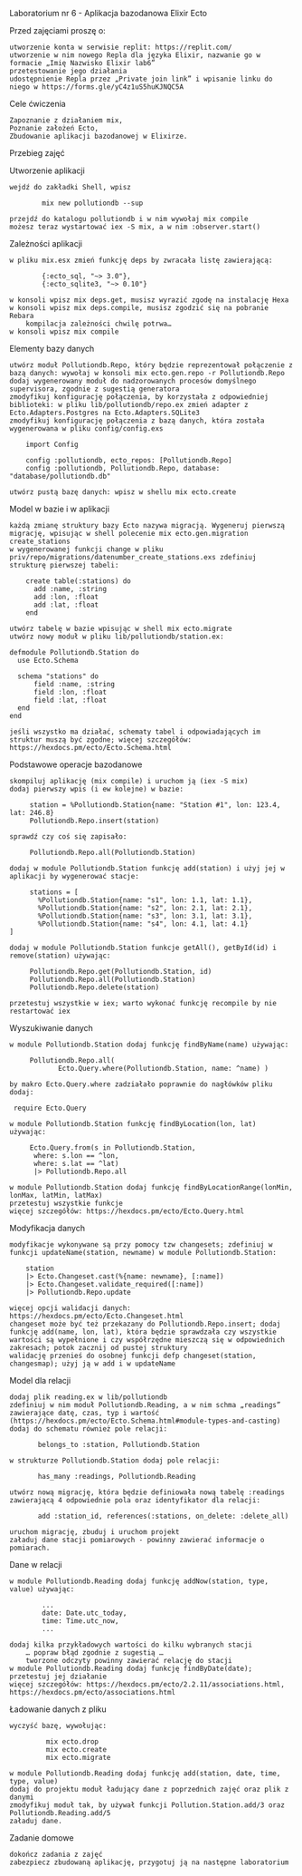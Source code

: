 Laboratorium nr 6 - Aplikacja bazodanowa Elixir Ecto



Przed zajęciami proszę o:

    utworzenie konta w serwisie replit: https://replit.com/
    utworzenie w nim nowego Repla dla języka Elixir, nazwanie go w formacie „Imię Nazwisko Elixir lab6”
    przetestowanie jego działania
    udostępnienie Repla przez „Private join link” i wpisanie linku do niego w https://forms.gle/yC4z1uS5huKJNQC5A


Cele ćwiczenia

    Zapoznanie z działaniem mix,
    Poznanie założeń Ecto,
    Zbudowanie aplikacji bazodanowej w Elixirze.


Przebieg zajęć


Utworzenie aplikacji


    wejdź do zakładki Shell, wpisz

            mix new pollutiondb --sup

    przejdź do katalogu pollutiondb i w nim wywołaj mix compile
    możesz teraz wystartować iex -S mix, a w nim :observer.start()


Zależności aplikacji


    w pliku mix.esx zmień funkcję deps by zwracała listę zawierającą:

            {:ecto_sql, "~> 3.0"},
            {:ecto_sqlite3, "~> 0.10"}

    w konsoli wpisz mix deps.get, musisz wyrazić zgodę na instalację Hexa
    w konsoli wpisz mix deps.compile, musisz zgodzić się na pobranie Rebara
        kompilacja zależności chwilę potrwa…
    w konsoli wpisz mix compile


Elementy bazy danych


    utwórz moduł Pollutiondb.Repo, który będzie reprezentował połączenie z bazą danych: wywołaj w konsoli mix ecto.gen.repo -r Pollutiondb.Repo
    dodaj wygenerowany moduł do nadzorowanych procesów domyślnego supervisora, zgodnie z sugestią generatora
    zmodyfikuj konfigurację połączenia, by korzystała z odpowiedniej biblioteki: w pliku lib/pollutiondb/repo.ex zmień adapter z Ecto.Adapters.Postgres na Ecto.Adapters.SQLite3
    zmodyfikuj konfigurację połączenia z bazą danych, która została wygenerowana w pliku config/config.exs

        import Config
     
        config :pollutiondb, ecto_repos: [Pollutiondb.Repo]  
        config :pollutiondb, Pollutiondb.Repo, database: "database/pollutiondb.db"

    utwórz pustą bazę danych: wpisz w shellu mix ecto.create


Model w bazie i w aplikacji


    każdą zmianę struktury bazy Ecto nazywa migracją. Wygeneruj pierwszą migrację, wpisując w shell polecenie mix ecto.gen.migration create_stations
    w wygenerowanej funkcji change w pliku priv/repo/migrations/datenumber_create_stations.exs zdefiniuj strukturę pierwszej tabeli:

        create table(:stations) do
          add :name, :string
          add :lon, :float
          add :lat, :float
        end

    utwórz tabelę w bazie wpisując w shell mix ecto.migrate
    utwórz nowy moduł w pliku lib/pollutiondb/station.ex:

    defmodule Pollutiondb.Station do
      use Ecto.Schema
     
      schema "stations" do
          field :name, :string
          field :lon, :float
          field :lat, :float
      end
    end

    jeśli wszystko ma działać, schematy tabel i odpowiadających im struktur muszą być zgodne; więcej szczegółów: https://hexdocs.pm/ecto/Ecto.Schema.html


Podstawowe operacje bazodanowe


    skompiluj aplikację (mix compile) i uruchom ją (iex -S mix)
    dodaj pierwszy wpis (i ew kolejne) w bazie:

         station = %Pollutiondb.Station{name: "Station #1", lon: 123.4, lat: 246.8} 
         Pollutiondb.Repo.insert(station)

    sprawdź czy coś się zapisało:

         Pollutiondb.Repo.all(Pollutiondb.Station)

    dodaj w module Pollutiondb.Station funkcję add(station) i użyj jej w aplikacji by wygenerować stacje:

         stations = [
           %Pollutiondb.Station{name: "s1", lon: 1.1, lat: 1.1},
           %Pollutiondb.Station{name: "s2", lon: 2.1, lat: 2.1},
           %Pollutiondb.Station{name: "s3", lon: 3.1, lat: 3.1},
           %Pollutiondb.Station{name: "s4", lon: 4.1, lat: 4.1}
    ]

    dodaj w module Pollutiondb.Station funkcje getAll(), getById(id) i remove(station) używając:

         Pollutiondb.Repo.get(Pollutiondb.Station, id)  
         Pollutiondb.Repo.all(Pollutiondb.Station)
         Pollutiondb.Repo.delete(station)

    przetestuj wszystkie w iex; warto wykonać funkcję recompile by nie restartować iex


Wyszukiwanie danych


    w module Pollutiondb.Station dodaj funkcję findByName(name) używając:

         Pollutiondb.Repo.all( 
                Ecto.Query.where(Pollutiondb.Station, name: ^name) )

    by makro Ecto.Query.where zadziałało poprawnie do nagłówków pliku dodaj:

     require Ecto.Query

    w module Pollutiondb.Station funkcję findByLocation(lon, lat) używając:

         Ecto.Query.from(s in Pollutiondb.Station, 
          where: s.lon == ^lon,
          where: s.lat == ^lat)
          |> Pollutiondb.Repo.all

    w module Pollutiondb.Station dodaj funkcję findByLocationRange(lonMin, lonMax, latMin, latMax)
    przetestuj wszystkie funkcje
    więcej szczegółów: https://hexdocs.pm/ecto/Ecto.Query.html


Modyfikacja danych


    modyfikacje wykonywane są przy pomocy tzw changesets; zdefiniuj w funkcji updateName(station, newname) w module Pollutiondb.Station:

        station
        |> Ecto.Changeset.cast(%{name: newname}, [:name])
        |> Ecto.Changeset.validate_required([:name])
        |> Pollutiondb.Repo.update

    więcej opcji walidacji danych: https://hexdocs.pm/ecto/Ecto.Changeset.html
    changeset może być też przekazany do Pollutiondb.Repo.insert; dodaj funkcję add(name, lon, lat), która będzie sprawdzała czy wszystkie wartości są wypełnione i czy współrzędne mieszczą się w odpowiednich zakresach; potok zacznij od pustej struktury
    walidację przenieś do osobnej funkcji defp changeset(station, changesmap); użyj ją w add i w updateName


Model dla relacji


    dodaj plik reading.ex w lib/pollutiondb
    zdefiniuj w nim moduł Pollutiondb.Reading, a w nim schma „readings” zawierające datę, czas, typ i wartość (https://hexdocs.pm/ecto/Ecto.Schema.html#module-types-and-casting)
    dodaj do schematu również pole relacji:

           belongs_to :station, Pollutiondb.Station

    w strukturze Pollutiondb.Station dodaj pole relacji:

           has_many :readings, Pollutiondb.Reading

    utwórz nową migrację, która będzie definiowała nową tabelę :readings zawierającą 4 odpowiednie pola oraz identyfikator dla relacji:

           add :station_id, references(:stations, on_delete: :delete_all)

    uruchom migrację, zbuduj i uruchom projekt
    załaduj dane stacji pomiarowych - powinny zawierać informacje o pomiarach.


Dane w relacji


    w module Pollutiondb.Reading dodaj funkcję addNow(station, type, value) używając:

            ...
            date: Date.utc_today,
            time: Time.utc_now, 
            ...

    dodaj kilka przykładowych wartości do kilku wybranych stacji
        … popraw błąd zgodnie z sugestią …
        tworzone odczyty powinny zawierać relację do stacji
    w module Pollutiondb.Reading dodaj funkcję findByDate(date); przetestuj jej działanie
    więcej szczegółów: https://hexdocs.pm/ecto/2.2.11/associations.html, https://hexdocs.pm/ecto/associations.html


Ładowanie danych z pliku


    wyczyść bazę, wywołując:

             mix ecto.drop
             mix ecto.create
             mix ecto.migrate

    w module Pollutiondb.Reading dodaj funkcję add(station, date, time, type, value)
    dodaj do projektu moduł ładujący dane z poprzednich zajęć oraz plik z danymi
    zmodyfikuj moduł tak, by używał funkcji Pollution.Station.add/3 oraz Pollutiondb.Reading.add/5
    załaduj dane.


Zadanie domowe

    dokończ zadania z zajęć
    zabezpiecz zbudowaną aplikację, przygotuj ją na następne laboratorium

